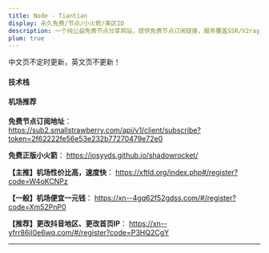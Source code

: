 ```yaml
---
title: Node - Tiantian
display: 永久免费/节点/小火箭/美区ID
description: 一个纯公益免费节点分享网站，提供免费节点订阅链接，服务覆盖SSR/V2ray//Vmess/Clash等主流协议，支持Trojan/v2ray/Clash/Shadowrocket/Quantumult等主流客户端
plum: true
---
```


<Company
title="甜甜iOS导航"
link="https://iosyyds.net/"
imageSrc="https://iosyyds.net/wp-content/uploads/2023/09/logo2-01.png"
timeRange="3月 2024 - 至今" />

中文页不定时更新，英文页不更新！

#### 技术栈

<TechStack :techStack='[
   {icon:"i-ion-logo-react",name:"免费"},
   {icon:"i-ph-file-ts-light",name:"公益"},
   {icon:"i-material-symbols-light-humidity-mid",name:"小火箭"},
   {icon:"i-devicon-plain-playwright",name:"节点"},
]'/>

#### 机场推荐

**免费节点订阅地址**：
https://sub2.smallstrawberry.com/api/v1/client/subscribe?token=2f62222fe56e53e232b77270479e72e0

**免费正版小火箭**：
https://iosyyds.github.io/shadowrocket/

**【主推】机场性价比高，速度快**：
https://xftld.org/index.php#/register?code=W4oKCNPz

**【一般】机场便宜一元钱**：
https://xn--4gq62f52gdss.com/#/register?code=Xm52PnP0

**【推荐】更改抖音地区、更改首页IP**：
https://xn--yfrr86jl0e6wq.com/#/register?code=P3HQ2CgY

<hr/>